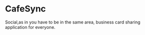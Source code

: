 # CafeSync
Social,as in you have to be in the same area, business card  sharing application for everyone.
